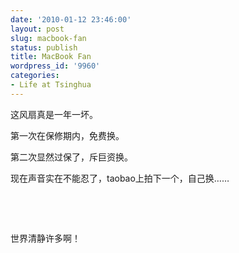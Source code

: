 ```yaml
---
date: '2010-01-12 23:46:00'
layout: post
slug: macbook-fan
status: publish
title: MacBook Fan
wordpress_id: '9960'
categories:
- Life at Tsinghua
---
```


这风扇真是一年一坏。

第一次在保修期内，免费换。

第二次显然过保了，斥巨资换。

现在声音实在不能忍了，taobao上拍下一个，自己换……

 

 

世界清静许多啊！
